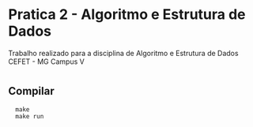 # Pratica 2 - Algoritmo e Estrutura de Dados #
Trabalho realizado para a disciplina de Algoritmo e Estrutura de Dados \
CEFET - MG Campus V

#  #

## Compilar ##
```
  make
  make run
```
